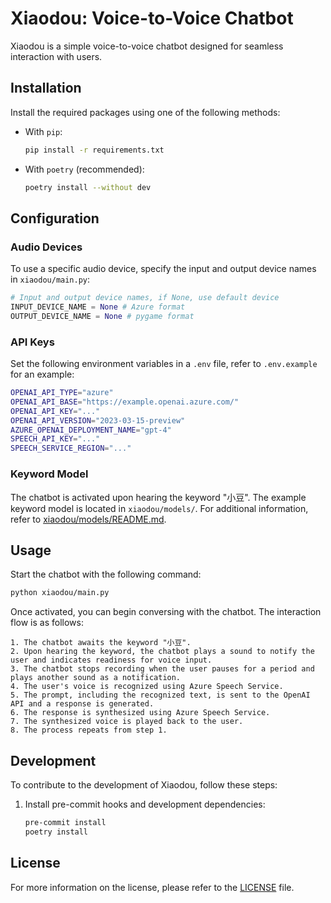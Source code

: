 # Xiaodou: Voice-to-Voice Chatbot

Xiaodou is a simple voice-to-voice chatbot designed for seamless interaction with users.

## Installation

Install the required packages using one of the following methods:

- With `pip`:

  ```bash
  pip install -r requirements.txt
  ```

- With `poetry` (recommended):

  ```bash
  poetry install --without dev
  ```

## Configuration

### Audio Devices

To use a specific audio device, specify the input and output device names in `xiaodou/main.py`:

```python
# Input and output device names, if None, use default device
INPUT_DEVICE_NAME = None # Azure format
OUTPUT_DEVICE_NAME = None # pygame format
```

### API Keys

Set the following environment variables in a `.env` file, refer to `.env.example` for an example:

```bash
OPENAI_API_TYPE="azure"
OPENAI_API_BASE="https://example.openai.azure.com/"
OPENAI_API_KEY="..."
OPENAI_API_VERSION="2023-03-15-preview"
AZURE_OPENAI_DEPLOYMENT_NAME="gpt-4"
SPEECH_API_KEY="..."
SPEECH_SERVICE_REGION="..."
```

### Keyword Model

The chatbot is activated upon hearing the keyword "小豆". The example keyword model is located in `xiaodou/models/`. For additional information, refer to [xiaodou/models/README.md](xiaodou/models/README.md).
## Usage

Start the chatbot with the following command:

```bash
python xiaodou/main.py
```

Once activated, you can begin conversing with the chatbot. The interaction flow is as follows:

```
1. The chatbot awaits the keyword "小豆".
2. Upon hearing the keyword, the chatbot plays a sound to notify the user and indicates readiness for voice input.
3. The chatbot stops recording when the user pauses for a period and plays another sound as a notification.
4. The user's voice is recognized using Azure Speech Service.
5. The prompt, including the recognized text, is sent to the OpenAI API and a response is generated.
6. The response is synthesized using Azure Speech Service.
7. The synthesized voice is played back to the user.
8. The process repeats from step 1.
```

## Development

To contribute to the development of Xiaodou, follow these steps:

1. Install pre-commit hooks and development dependencies:

   ```bash
   pre-commit install
   poetry install
   ```

## License

For more information on the license, please refer to the [LICENSE](LICENSE) file.
